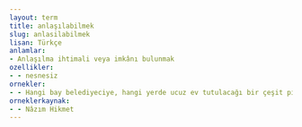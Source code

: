 ```yaml
---
layout: term
title: anlaşılabilmek
slug: anlasilabilmek
lisan: Türkçe
anlamlar:
- Anlaşılma ihtimali veya imkânı bulunmak
ozellikler:
- - nesnesiz
ornekler:
- - Hangi bay belediyeciye, hangi yerde ucuz ev tutulacağı bir çeşit piyango çekişiyle anlaşılabilir.
orneklerkaynak:
- - Nâzım Hikmet
---
```

